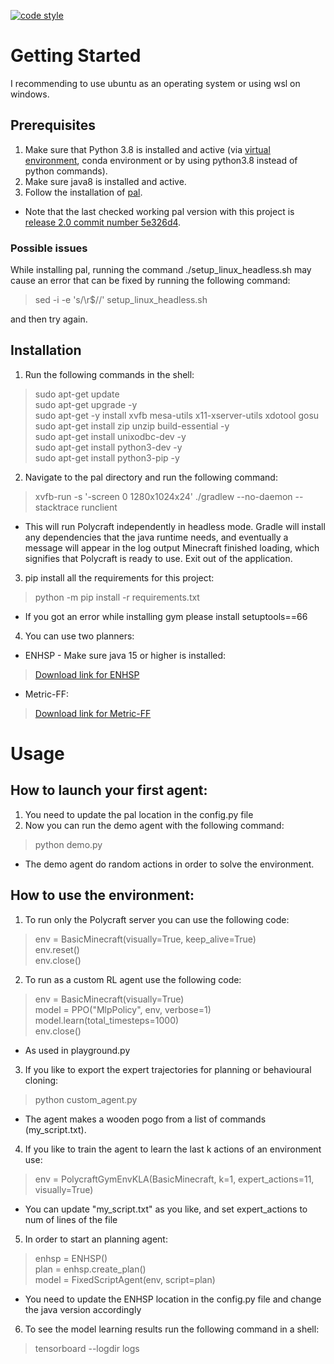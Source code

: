 [![code style](https://img.shields.io/badge/code%20style-black-000000.svg)](https://github.com/psf/black)

# Getting Started

I recommending to use ubuntu as an operating system or using wsl on windows. <br />

## Prerequisites
1. Make sure that Python 3.8 is installed and active (via [virtual environment](https://packaging.python.org/en/latest/guides/installing-using-pip-and-virtual-environments/#creating-a-virtual-environment), conda environment or by using python3.8 instead of python commands).
2. Make sure java8 is installed and active.
3. Follow the installation of [pal](https://github.com/StephenGss/PAL/tree/release_2.0#Installation).
* Note that the last checked working pal version with this project is [release 2.0 commit number 5e326d4](https://github.com/StephenGss/PAL/tree/5e326d4bf9ffda156f1360b62a49a38ccefa2d43).

### Possible issues
While installing pal, running the command ./setup_linux_headless.sh may cause an error that can be fixed by running the following command:
> sed -i -e 's/\r$//' setup_linux_headless.sh

and then try again.

## Installation
1. Run the following commands in the shell:
> sudo apt-get update <br />
> sudo apt-get upgrade -y <br />
> sudo apt-get -y install xvfb mesa-utils x11-xserver-utils xdotool gosu <br />
> sudo apt-get install zip unzip build-essential -y <br />
> sudo apt-get install unixodbc-dev -y <br />
> sudo apt-get install python3-dev -y <br />
> sudo apt-get install python3-pip -y <br />

2. Navigate to the pal directory and run the following command:
> xvfb-run -s '-screen 0 1280x1024x24' ./gradlew --no-daemon --stacktrace runclient
* This will run Polycraft independently in headless mode. Gradle will install any dependencies that the java runtime needs, and eventually a message will appear in the log output Minecraft finished loading, which signifies that Polycraft is ready to use. Exit out of the application.

3. pip install all the requirements for this project:
> python -m pip install -r requirements.txt
* If you got an error while installing gym please install setuptools==66

4. You can use two planners: 
* ENHSP - Make sure java 15 or higher is installed:
> [Download link for ENHSP](https://gitlab.com/enricos83/ENHSP-Public/-/tags/enhsp20-0.9.9) <br />
* Metric-FF:
> [Download link for Metric-FF](https://fai.cs.uni-saarland.de/hoffmann/metric-ff.html)


# Usage

## How to launch your first agent:
1. You need to update the pal location in the config.py file
2. Now you can run the demo agent with the following command: 
> python demo.py
* The demo agent do random actions in order to solve the environment.

## How to use the environment:
1. To run only the Polycraft server you can use the following code: 
> env = BasicMinecraft(visually=True, keep_alive=True) <br />
> env.reset() <br />
> env.close() <br />
2. To run as a custom RL agent use the following code:
> env = BasicMinecraft(visually=True) <br />
> model = PPO("MlpPolicy", env, verbose=1) <br />
> model.learn(total_timesteps=1000) <br />
> env.close() <br />
* As used in playground.py
3. If you like to export the expert trajectories for planning or behavioural cloning:
> python custom_agent.py
* The agent makes a wooden pogo from a list of commands (my_script.txt).
4. If you like to train the agent to learn the last k actions of an environment use:
> env = PolycraftGymEnvKLA(BasicMinecraft, k=1, expert_actions=11, visually=True)
* You can update "my_script.txt" as you like, and set expert_actions to num of lines of the file
5. In order to start an planning agent:
> enhsp = ENHSP() <br />
> plan = enhsp.create_plan() <br />
> model = FixedScriptAgent(env, script=plan) <br />
* You need to update the ENHSP location in the config.py file and change the java version accordingly
6. To see the model learning results run the following command in a shell:
> tensorboard --logdir logs
